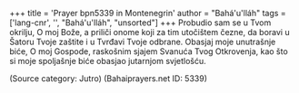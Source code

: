 +++
title = 'Prayer bpn5339 in Montenegrin'
author = "Bahá'u'lláh"
tags = ['lang-cnr', '', "Bahá'u'lláh", "unsorted"]
+++
Probudio sam se u Tvom okrilju, O moj Bože, a priliči onome koji za tim utočištem čezne, da boravi u Šatoru Tvoje zaštite i u Tvrđavi Tvoje odbrane. Obasjaj moje unutrašnje biće, O moj Gospode, raskošnim sjajem Svanuća Tvog Otkrovenja, kao što si moje spoljašnje biće obasjao jutarnjom svjetlošću.

(Source category: Jutro)
(Bahaiprayers.net ID: 5339)
